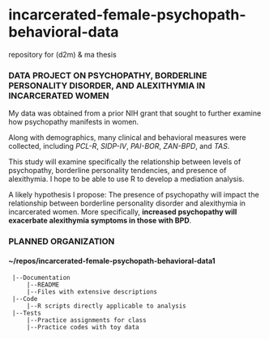 # incarcerated-female-psychopath-behavioral-data
repository for (d2m) &amp; ma thesis

### DATA PROJECT ON PSYCHOPATHY, BORDERLINE PERSONALITY DISORDER, AND ALEXITHYMIA IN INCARCERATED WOMEN

My data was obtained from a prior NIH grant that sought to further examine how psychopathy manifests in women.

Along with demographics, many clinical and behavioral measures were collected, including _PCL-R_, _SIDP-IV_, _PAI-BOR_, _ZAN-BPD_, and _TAS_.

This study will examine specifically the relationship between levels of psychopathy, borderline personality tendencies, and presence of alexithymia. I hope to be able to use R to develop a mediation analysis.

A likely hypothesis I propose: The presence of psychopathy will impact the relationship between borderline personality disorder and alexithymia in incarcerated women. More specifically, **increased psychopathy will exacerbate alexithymia symptoms in those with BPD**.

### PLANNED ORGANIZATION
#### ~/repos/incarcerated-female-psychopath-behavioral-data1
     |--Documentation
         |--README
         |--Files with extensive descriptions
     |--Code
         |--R scripts directly applicable to analysis
     |--Tests
         |--Practice assignments for class
         |--Practice codes with toy data
